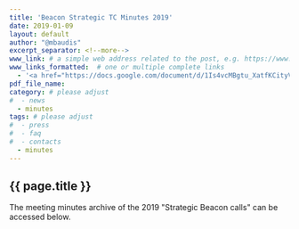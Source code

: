 ```yaml
---
title: 'Beacon Strategic TC Minutes 2019'
date: 2019-01-09
layout: default
author: "@mbaudis"
excerpt_separator: <!--more-->
www_link: # a simple web address related to the post, e.g. https://www.ga4gh.org
www_links_formatted:  # one or multiple complete links
  - '<a href="https://docs.google.com/document/d/1Is4vcMBgtu_XatfKCityV5NpZ7FCthGifuuMnNrJb3Y/edit#" target="_blank">[2019  minutes rolling document]</a>'
pdf_file_name: 
category: # please adjust
#  - news
  - minutes
tags: # please adjust
#  - press
#  - faq
#  - contacts
  - minutes
---
```


## {{ page.title }}

The meeting minutes archive of the 2019 "Strategic Beacon calls" can be accessed below.

<!--more-->
